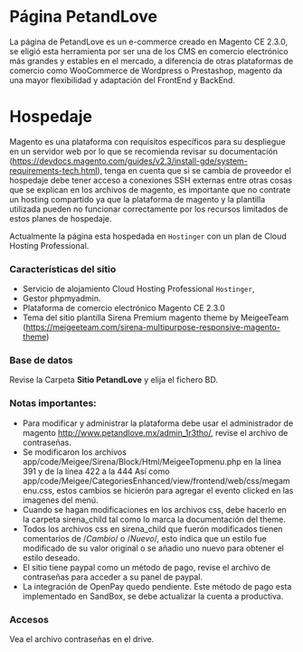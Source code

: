 # Página PetandLove
La página de PetandLove es un e-commerce creado en Magento CE 2.3.0, se eligió esta herramienta por ser una de los CMS en comercio electrónico más grandes y estables en el mercado, a diferencia de otras plataformas de comercio como WooCommerce de Wordpress o Prestashop, magento da una mayor flexibilidad y adaptación del FrontEnd y BackEnd.

# Hospedaje
Magento es una plataforma con requisitos específicos para su despliegue en un servidor web por lo que se recomienda revisar su documentación (https://devdocs.magento.com/guides/v2.3/install-gde/system-requirements-tech.html), tenga en cuenta que si se cambia de proveedor el hospedaje debe tener acceso a conexiones SSH externas entre otras cosas que se explican en los archivos de magento, es importante que no contrate un hosting compartido ya que la plataforma de magento y la plantilla utilizada pueden no funcionar correctamente por los recursos limitados de estos planes de hospedaje.

Actualmente la página esta hospedada en `Hostinger` con un plan de Cloud Hosting Professional.

### Características del sitio

- Servicio de alojamiento Cloud Hosting Professional `Hostinger`,
- Gestor phpmyadmin.
- Plataforma de comercio electrónico Magento CE 2.3.0
- Tema del sitio plantilla Sirena Premium magento theme by MeigeeTeam (https://meigeeteam.com/sirena-multipurpose-responsive-magento-theme)


### Base de datos
Revise la Carpeta **Sitio PetandLove** y elija el fichero BD.


### Notas importantes:

- Para modificar y administrar la plataforma debe usar el administrador de magento http://www.petandlove.mx/admin_1r3tho/, revise el archivo de contraseñas.
- Se modificaron los archivos app/code/Meigee/Sirena/Block/Html/MeigeeTopmenu.php en la línea 391 y de la línea 422 a la 444
 Así como app/code/Meigee/CategoriesEnhanced/view/frontend/web/css/megamenu.css, estos cambios se hicierón para agregar el evento clicked en las imagenes del menú.
- Cuando se hagan modificaciones en los archivos css, debe hacerlo en la carpeta sirena_child tal como lo marca la documentación del theme.
- Todos los archivos css en sirena_child que fuerón modificados tienen comentarios de /*Cambio*/ o /*Nuevo*/, esto indica que un estilo fue modificado de su valor original o se añadio uno nuevo para obtener el estilo deseado.
- El sitio tiene paypal como un método de pago, revise el archivo de contraseñas para acceder a su panel de paypal.
- La integración de OpenPay quedo pendiente. Este método de pago esta implementado en SandBox, se debe actualizar la cuenta a productiva.

### Accesos 
Vea el archivo contraseñas en el drive.
